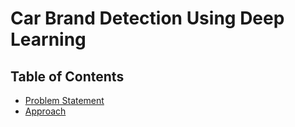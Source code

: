 # Car Brand Detection Using Deep Learning
## Table of Contents
* [Problem Statement](#Problem-Statement)
* [Approach](#Approach)
